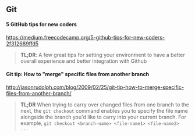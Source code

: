 ## Git

#### 5 GitHub tips for new coders

https://medium.freecodecamp.org/5-github-tips-for-new-coders-2f312689ffd5

> **TL;DR**: A few great tips for setting your environment to have a better overall experience and better integration with Github

#### Git tip: How to "merge" specific files from another branch

http://jasonrudolph.com/blog/2009/02/25/git-tip-how-to-merge-specific-files-from-another-branch/

> **TL;DR** When trying to carry over changed files from one branch to the next, the `git checkout` command enables you to specify the file name alongside the branch you'd like to carry into your current branch. For example, `git checkout <branch-name> <file-name1> <file-name2> ...`
